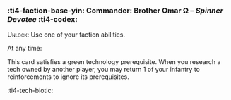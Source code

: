 ### :ti4-faction-base-yin: **Commander**: Brother Omar Ω – _Spinner Devotee_ :ti4-codex:

<span style="font-variant:small-caps;">Unlock</span>: Use one of your faction abilities.

At any time:

This card satisfies a green technology prerequisite. When you research a tech owned by another player, you may return 1 of your infantry to reinforcements to ignore its prerequisites.

:ti4-tech-biotic: